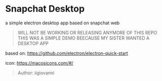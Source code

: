 # Snapchat Desktop 

a simple electron desktop app based on snapchat web 
 > WILL NOT BE WORKING OR RELEASING ANYMORE OF THIS REPO 
 > THIS WAS A SIMPLE DEMO BEECAUSE MY SISTER WANTED A DESKTOP APP

 based on: https://github.com/electron/electron-quick-start

 icon: https://macosicons.com/#/  
 > Author: iigiovanni


